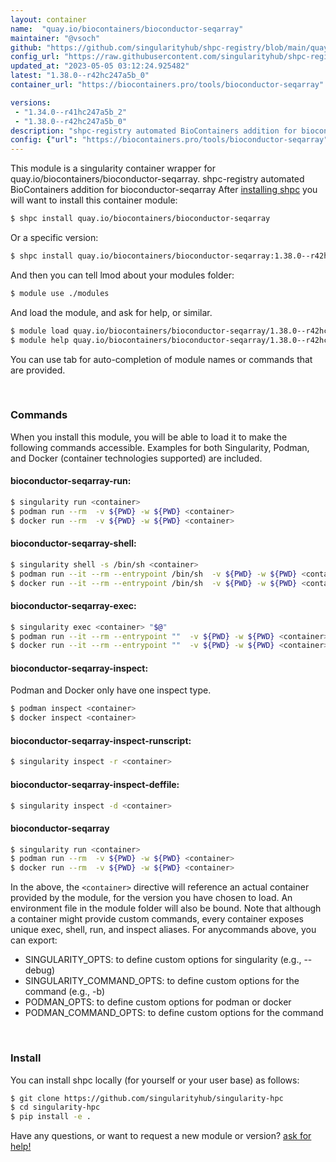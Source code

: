 ```yaml
---
layout: container
name:  "quay.io/biocontainers/bioconductor-seqarray"
maintainer: "@vsoch"
github: "https://github.com/singularityhub/shpc-registry/blob/main/quay.io/biocontainers/bioconductor-seqarray/container.yaml"
config_url: "https://raw.githubusercontent.com/singularityhub/shpc-registry/main/quay.io/biocontainers/bioconductor-seqarray/container.yaml"
updated_at: "2023-05-05 03:12:24.925482"
latest: "1.38.0--r42hc247a5b_0"
container_url: "https://biocontainers.pro/tools/bioconductor-seqarray"

versions:
 - "1.34.0--r41hc247a5b_2"
 - "1.38.0--r42hc247a5b_0"
description: "shpc-registry automated BioContainers addition for bioconductor-seqarray"
config: {"url": "https://biocontainers.pro/tools/bioconductor-seqarray", "maintainer": "@vsoch", "description": "shpc-registry automated BioContainers addition for bioconductor-seqarray", "latest": {"1.38.0--r42hc247a5b_0": "sha256:c160e8f0f87d2a35468dfa1b632ec310cf384475dd4b992ce35a93d1e166266f"}, "tags": {"1.34.0--r41hc247a5b_2": "sha256:1dd222beb6a569aff8674e8effb1e3c9f9f739d5b9e3e6f43df9200fbd61eff7", "1.38.0--r42hc247a5b_0": "sha256:c160e8f0f87d2a35468dfa1b632ec310cf384475dd4b992ce35a93d1e166266f"}, "docker": "quay.io/biocontainers/bioconductor-seqarray"}
---
```


This module is a singularity container wrapper for quay.io/biocontainers/bioconductor-seqarray.
shpc-registry automated BioContainers addition for bioconductor-seqarray
After [installing shpc](#install) you will want to install this container module:


```bash
$ shpc install quay.io/biocontainers/bioconductor-seqarray
```

Or a specific version:

```bash
$ shpc install quay.io/biocontainers/bioconductor-seqarray:1.38.0--r42hc247a5b_0
```

And then you can tell lmod about your modules folder:

```bash
$ module use ./modules
```

And load the module, and ask for help, or similar.

```bash
$ module load quay.io/biocontainers/bioconductor-seqarray/1.38.0--r42hc247a5b_0
$ module help quay.io/biocontainers/bioconductor-seqarray/1.38.0--r42hc247a5b_0
```

You can use tab for auto-completion of module names or commands that are provided.

<br>

### Commands

When you install this module, you will be able to load it to make the following commands accessible.
Examples for both Singularity, Podman, and Docker (container technologies supported) are included.

#### bioconductor-seqarray-run:

```bash
$ singularity run <container>
$ podman run --rm  -v ${PWD} -w ${PWD} <container>
$ docker run --rm  -v ${PWD} -w ${PWD} <container>
```

#### bioconductor-seqarray-shell:

```bash
$ singularity shell -s /bin/sh <container>
$ podman run --it --rm --entrypoint /bin/sh  -v ${PWD} -w ${PWD} <container>
$ docker run --it --rm --entrypoint /bin/sh  -v ${PWD} -w ${PWD} <container>
```

#### bioconductor-seqarray-exec:

```bash
$ singularity exec <container> "$@"
$ podman run --it --rm --entrypoint ""  -v ${PWD} -w ${PWD} <container> "$@"
$ docker run --it --rm --entrypoint ""  -v ${PWD} -w ${PWD} <container> "$@"
```

#### bioconductor-seqarray-inspect:

Podman and Docker only have one inspect type.

```bash
$ podman inspect <container>
$ docker inspect <container>
```

#### bioconductor-seqarray-inspect-runscript:

```bash
$ singularity inspect -r <container>
```

#### bioconductor-seqarray-inspect-deffile:

```bash
$ singularity inspect -d <container>
```



#### bioconductor-seqarray

```bash
$ singularity run <container>
$ podman run --rm  -v ${PWD} -w ${PWD} <container>
$ docker run --rm  -v ${PWD} -w ${PWD} <container>
```


In the above, the `<container>` directive will reference an actual container provided
by the module, for the version you have chosen to load. An environment file in the
module folder will also be bound. Note that although a container
might provide custom commands, every container exposes unique exec, shell, run, and
inspect aliases. For anycommands above, you can export:

 - SINGULARITY_OPTS: to define custom options for singularity (e.g., --debug)
 - SINGULARITY_COMMAND_OPTS: to define custom options for the command (e.g., -b)
 - PODMAN_OPTS: to define custom options for podman or docker
 - PODMAN_COMMAND_OPTS: to define custom options for the command

<br>

### Install

You can install shpc locally (for yourself or your user base) as follows:

```bash
$ git clone https://github.com/singularityhub/singularity-hpc
$ cd singularity-hpc
$ pip install -e .
```

Have any questions, or want to request a new module or version? [ask for help!](https://github.com/singularityhub/singularity-hpc/issues)